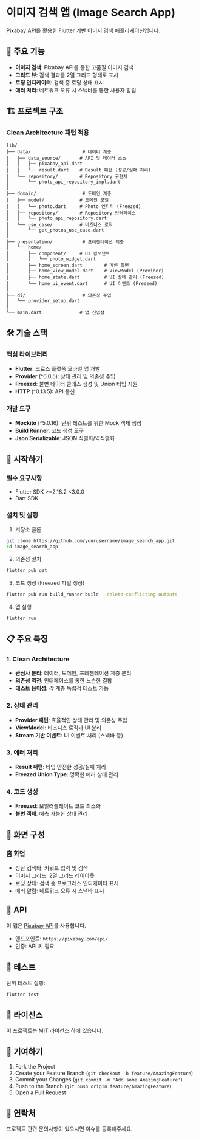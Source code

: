 # 이미지 검색 앱 (Image Search App)

Pixabay API를 활용한 Flutter 기반 이미지 검색 애플리케이션입니다.

## 📱 주요 기능

- **이미지 검색**: Pixabay API를 통한 고품질 이미지 검색
- **그리드 뷰**: 검색 결과를 2열 그리드 형태로 표시
- **로딩 인디케이터**: 검색 중 로딩 상태 표시
- **에러 처리**: 네트워크 오류 시 스낵바를 통한 사용자 알림

## 🏗️ 프로젝트 구조

### Clean Architecture 패턴 적용
```
lib/
├── data/                   # 데이터 계층
│   ├── data_source/       # API 및 데이터 소스
│   │   ├── pixabay_api.dart
│   │   └── result.dart    # Result 패턴 (성공/실패 처리)
│   └── repository/        # Repository 구현체
│       └── photo_api_repository_impl.dart
│
├── domain/                 # 도메인 계층
│   ├── model/             # 도메인 모델
│   │   └── photo.dart     # Photo 엔티티 (Freezed)
│   ├── repository/        # Repository 인터페이스
│   │   └── photo_api_repository.dart
│   └── use_case/          # 비즈니스 로직
│       └── get_photos_use_case.dart
│
├── presentation/           # 프레젠테이션 계층
│   └── home/
│       ├── component/     # UI 컴포넌트
│       │   └── photo_widget.dart
│       ├── home_screen.dart        # 메인 화면
│       ├── home_view_model.dart    # ViewModel (Provider)
│       ├── home_state.dart         # UI 상태 관리 (Freezed)
│       └── home_ui_event.dart      # UI 이벤트 (Freezed)
│
├── di/                     # 의존성 주입
│   └── provider_setup.dart
│
└── main.dart              # 앱 진입점
```

## 🛠️ 기술 스택

### 핵심 라이브러리
- **Flutter**: 크로스 플랫폼 모바일 앱 개발
- **Provider** (^6.0.5): 상태 관리 및 의존성 주입
- **Freezed**: 불변 데이터 클래스 생성 및 Union 타입 지원
- **HTTP** (^0.13.5): API 통신

### 개발 도구
- **Mockito** (^5.0.16): 단위 테스트를 위한 Mock 객체 생성
- **Build Runner**: 코드 생성 도구
- **Json Serializable**: JSON 직렬화/역직렬화

## 🚀 시작하기

### 필수 요구사항
- Flutter SDK >=2.18.2 <3.0.0
- Dart SDK

### 설치 및 실행

1. 저장소 클론
```bash
git clone https://github.com/yourusername/image_search_app.git
cd image_search_app
```

2. 의존성 설치
```bash
flutter pub get
```

3. 코드 생성 (Freezed 파일 생성)
```bash
flutter pub run build_runner build --delete-conflicting-outputs
```

4. 앱 실행
```bash
flutter run
```

## 📋 주요 특징

### 1. Clean Architecture
- **관심사 분리**: 데이터, 도메인, 프레젠테이션 계층 분리
- **의존성 역전**: 인터페이스를 통한 느슨한 결합
- **테스트 용이성**: 각 계층 독립적 테스트 가능

### 2. 상태 관리
- **Provider 패턴**: 효율적인 상태 관리 및 의존성 주입
- **ViewModel**: 비즈니스 로직과 UI 분리
- **Stream 기반 이벤트**: UI 이벤트 처리 (스낵바 등)

### 3. 에러 처리
- **Result 패턴**: 타입 안전한 성공/실패 처리
- **Freezed Union Type**: 명확한 에러 상태 관리

### 4. 코드 생성
- **Freezed**: 보일러플레이트 코드 최소화
- **불변 객체**: 예측 가능한 상태 관리

## 📱 화면 구성

### 홈 화면
- 상단 검색바: 키워드 입력 및 검색
- 이미지 그리드: 2열 그리드 레이아웃
- 로딩 상태: 검색 중 프로그레스 인디케이터 표시
- 에러 알림: 네트워크 오류 시 스낵바 표시

## 🔑 API

이 앱은 [Pixabay API](https://pixabay.com/api/docs/)를 사용합니다.
- 엔드포인트: `https://pixabay.com/api/`
- 인증: API 키 필요

## 🧪 테스트

단위 테스트 실행:
```bash
flutter test
```

## 📝 라이선스

이 프로젝트는 MIT 라이선스 하에 있습니다.

## 🤝 기여하기

1. Fork the Project
2. Create your Feature Branch (`git checkout -b feature/AmazingFeature`)
3. Commit your Changes (`git commit -m 'Add some AmazingFeature'`)
4. Push to the Branch (`git push origin feature/AmazingFeature`)
5. Open a Pull Request

## 📧 연락처

프로젝트 관련 문의사항이 있으시면 이슈를 등록해주세요.
